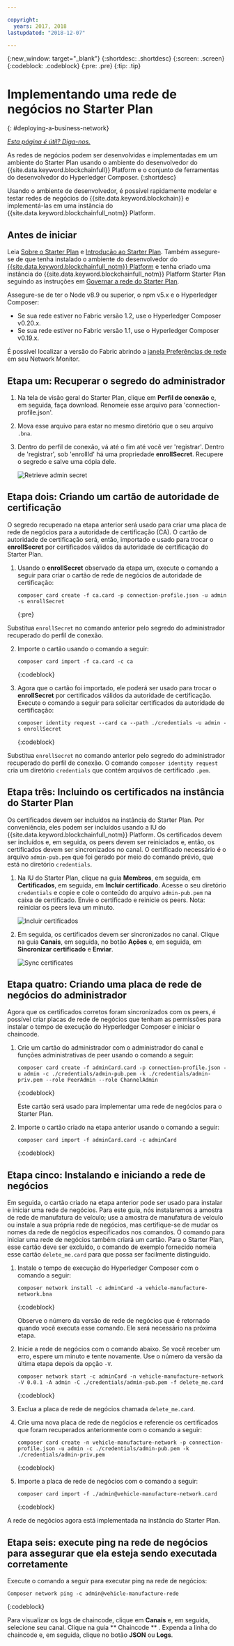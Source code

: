 ```yaml
---

copyright:
  years: 2017, 2018
lastupdated: "2018-12-07"

---
```


{:new_window: target="_blank"}
{:shortdesc: .shortdesc}
{:screen: .screen}
{:codeblock: .codeblock}
{:pre: .pre}
{:tip: .tip}

# Implementando uma rede de negócios no Starter Plan
{: #deploying-a-business-network}


*[Esta página é útil? Diga-nos.](https://www.surveygizmo.com/s3/4501493/IBM-Blockchain-Documentation)*


As redes de negócios podem ser desenvolvidas e implementadas em um ambiente do Starter Plan usando o ambiente do desenvolvedor do {{site.data.keyword.blockchainfull}} Platform e o conjunto de ferramentas do desenvolvedor do Hyperledger Composer.
{:shortdesc}

Usando o ambiente de desenvolvedor, é possível rapidamente modelar e testar redes de negócios do {{site.data.keyword.blockchain}} e implementá-las em uma instância do {{site.data.keyword.blockchainfull_notm}} Platform.

## Antes de iniciar

Leia [Sobre o Starter Plan](./starter_plan.html) e [Introdução ao Starter Plan](./get_start_starter_plan.html). Também assegure-se de que tenha instalado o ambiente do desenvolvedor do [{{site.data.keyword.blockchainfull_notm}} Platform](./develop_install.html) e tenha criado uma instância do {{site.data.keyword.blockchainfull_notm}} Platform Starter Plan seguindo as instruções em [Governar a rede do Starter Plan](./get_start_starter_plan.html).

Assegure-se de ter o Node v8.9 ou superior, o npm v5.x e o Hyperledger Composer:

- Se sua rede estiver no Fabric versão 1.2, use o Hyperledger Composer v0.20.x.
- Se sua rede estiver no Fabric versão 1.1, use o Hyperledger Composer v0.19.x.  

É possível localizar a versão do Fabric abrindo a [janela Preferências de rede](../v10_dashboard.html#network-preferences) em seu Network Monitor.


## Etapa um: Recuperar o segredo do administrador

1. Na tela de visão geral do Starter Plan, clique em **Perfil de conexão** e, em seguida, faça download. Renomeie esse arquivo para 'connection-profile.json'.

2. Mova esse arquivo para estar no mesmo diretório que o seu arquivo `.bna`.

3. Dentro do perfil de conexão, vá até o fim até você ver 'registrar'. Dentro de 'registrar', sob 'enrollId' há uma propriedade **enrollSecret**. Recupere o segredo e salve uma cópia dele.

    ![Retrieve admin secret](images/get_enroll_secret.gif "Retrieve admin secret")


## Etapa dois: Criando um cartão de autoridade de certificação

O segredo recuperado na etapa anterior será usado para criar uma placa de rede de negócios para a autoridade de certificação (CA). O cartão de autoridade de certificação será, então, importado e usado para trocar o **enrollSecret** por certificados válidos da autoridade de certificação do Starter Plan.

1. Usando o **enrollSecret** observado da etapa um, execute o comando a seguir para criar o cartão de rede de negócios de autoridade de certificação:

   ```
   composer card create -f ca.card -p connection-profile.json -u admin -s enrollSecret
   ```
   {:pre}

Substitua `enrollSecret` no comando anterior pelo segredo do administrador recuperado do perfil de conexão.

2. Importe o cartão usando o comando a seguir:

   ```
   composer card import -f ca.card -c ca
   ```
   {:codeblock}

3. Agora que o cartão foi importado, ele poderá ser usado para trocar o **enrollSecret** por certificados válidos da autoridade de certificação. Execute o comando a seguir para solicitar certificados da autoridade de certificação:

   ```
   composer identity request --card ca --path ./credentials -u admin -s enrollSecret
   ```
   {:codeblock}

Substitua `enrollSecret` no comando anterior pelo segredo do administrador recuperado do perfil de conexão. O comando `composer identity request` cria um diretório `credentials` que contém arquivos de certificado `.pem`.

## Etapa três: Incluindo os certificados na instância do Starter Plan

Os certificados devem ser incluídos na instância do Starter Plan. Por conveniência, eles podem ser incluídos usando a IU do {{site.data.keyword.blockchainfull_notm}} Platform. Os certificados devem ser incluídos e, em seguida, os peers devem ser reiniciados e, então, os certificados devem ser sincronizados no canal. O certificado necessário é o arquivo `admin-pub.pem` que foi gerado por meio do comando prévio, que está no diretório `credentials`.

1. Na IU do Starter Plan, clique na guia **Membros**, em seguida, em **Certificados**, em seguida, em **Incluir certificado**. Acesse o seu diretório `credentials` e copie e cole o conteúdo do arquivo `admin-pub.pem` na caixa de certificado. Envie o certificado e reinicie os peers. Nota: reiniciar os peers leva um minuto.

    ![Incluir certificados](images/add_cert.gif "Incluir certificados")

2. Em seguida, os certificados devem ser sincronizados no canal. Clique na guia **Canais**, em seguida, no botão **Ações** e, em seguida, em **Sincronizar certificado** e **Enviar**.

    ![Sync certificates](images/sync_cert.gif "Sync certificates")

## Etapa quatro: Criando uma placa de rede de negócios do administrador

Agora que os certificados corretos foram sincronizados com os peers, é possível criar placas de rede de negócios que tenham as permissões para instalar o tempo de execução do Hyperledger Composer e iniciar o chaincode.

1. Crie um cartão do administrador com o administrador do canal e funções administrativas de peer usando o comando a seguir:

   ```
   composer card create -f adminCard.card -p connection-profile.json -u admin -c ./credentials/admin-pub.pem -k ./credentials/admin-priv.pem --role PeerAdmin --role ChannelAdmin
   ```
   {:codeblock}

   Este cartão será usado para implementar uma rede de negócios para o Starter Plan.

2. Importe o cartão criado na etapa anterior usando o comando a seguir:

   ```
   composer card import -f adminCard.card -c adminCard
   ```
   {:codeblock}

## Etapa cinco: Instalando e iniciando a rede de negócios

Em seguida, o cartão criado na etapa anterior pode ser usado para instalar e iniciar uma rede de negócios. Para este guia, nós instalaremos a amostra de rede de manufatura de veículo; use a amostra de manufatura de veículo ou instale a sua própria rede de negócios, mas certifique-se de mudar os nomes da rede de negócios especificados nos comandos. O comando para iniciar uma rede de negócios também criará um cartão. Para o Starter Plan, esse cartão deve ser excluído, o comando de exemplo fornecido nomeia esse cartão `delete_me.card` para que possa ser facilmente distinguido.

1. Instale o tempo de execução do Hyperledger Composer com o comando a seguir:

   ```
   composer network install -c adminCard -a vehicle-manufacture-network.bna
   ```
   {:codeblock}

   Observe o número da versão de rede de negócios que é retornado quando você executa esse comando. Ele será necessário na próxima etapa.

2. Inicie a rede de negócios com o comando abaixo. Se você receber um erro, espere um minuto e tente novamente. Use o número da versão da última etapa depois da opção `-V`.

    ```
    composer network start -c adminCard -n vehicle-manufacture-network -V 0.0.1 -A admin -C ./credentials/admin-pub.pem -f delete_me.card
    ```
    {:codeblock}

3. Exclua a placa de rede de negócios chamada `delete_me.card`.

4. Crie uma nova placa de rede de negócios e referencie os certificados que foram recuperados anteriormente com o comando a seguir:

   ```
   composer card create -n vehicle-manufacture-network -p connection-profile.json -u admin -c ./credentials/admin-pub.pem -k ./credentials/admin-priv.pem
   ```
   {:codeblock}

5. Importe a placa de rede de negócios com o comando a seguir:

    ```
    composer card import -f ./admin@vehicle-manufacture-network.card
    ```
    {:codeblock}

A rede de negócios agora está implementada na instância do Starter Plan.

## Etapa seis: execute ping na rede de negócios para assegurar que ela esteja sendo executada corretamente

Execute o comando a seguir para executar ping na rede de negócios:

   ```
   Composer network ping -c admin@vehicle-manufacture-rede
   ```
   {:codeblock}

Para visualizar os logs de chaincode, clique em **Canais** e, em seguida, selecione seu canal. <!-- Click the dropdown arrow to view the logs, or the Actions symbol to view in more detail. --> Clique na guia  ** Chaincode ** . Expenda a linha do chaincode e, em seguida, clique no botão **JSON** ou **Logs**.

<!-- [fN-Yuj](https://i.makeagif.com/media/4-13-2018/fN-Yuj.gif) -->
